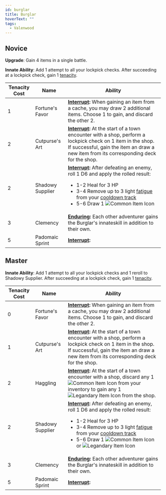 ```yaml
---
id: burglar
title: Burglar
hoverText: ""
tags:
  - Valenwood
---
```


## Novice

**Upgrade**: Gain 4 items in a single battle.

**Innate Ability**: Add 1 attempt to all your lockpick checks. After succeeding at a lockpick check, gain 1 [tenacity](/docs/all/glossary/tenacity).

| Tenacity Cost | Name             | Ability                                                                                                                                                                                                                                                                                                                                                                                  |
| ------------- | ---------------- | ---------------------------------------------------------------------------------------------------------------------------------------------------------------------------------------------------------------------------------------------------------------------------------------------------------------------------------------------------------------------------------------- |
| 1             | Fortune's Favor  | **[Interrupt](/docs/all/glossary/interrupt):** When gaining an item from a cache, you may draw 2 additional items. Choose 1 to gain, and discard the other 2.                                                                                                                                                                                                                            |
| 2             | Cutpurse's Art   | **[Interrupt](/docs/all/glossary/interrupt):** At the start of a town encounter with a shop, perform a lockpick check on 1 item in the shop. If successful, gain the item an draw a new item from its corresponding deck for the shop.                                                                                                                                                   |
| 2             | Shadowy Supplier | **[Interrupt](/docs/all/glossary/interrupt):** After defeating an enemy, roll 1 D6 and apply the rolled result: <ul><li>1-2 Heal for 3 HP</li><li>3-4 Remove up to 3 light [fatigue](/docs/all/glossary/fatigue) from your [cooldown track](/docs/all/glossary/cooldown-track)</li><li>5-6 Draw 1 <img src="/icons/common-item.svg" alt="Common Item Icon" class="icon-svg" /></li></ul> |
| 3             | Clemency         | **[Enduring](/docs/all/glossary/enduring):** Each other adventurer gains the Burglar's innateskill in addition to their own.                                                                                                                                                                                                                                                             |
| 5             | Padomaic Sprint  | **[Interrupt](/docs/all/glossary/interrupt):**                                                                                                                                                                                                                                                                                                                                           |

## Master

**Innate Ability**: Add 1 attempt to all your lockpick checks and 1 reroll to Shadowy Supplier. After succeeding at a lockpick check, gain 1 [tenacity](/docs/all/glossary/tenacity).

| Tenacity Cost | Name             | Ability                                                                                                                                                                                                                                                                                                                                                                                                                                                                        |
| ------------- | ---------------- | ------------------------------------------------------------------------------------------------------------------------------------------------------------------------------------------------------------------------------------------------------------------------------------------------------------------------------------------------------------------------------------------------------------------------------------------------------------------------------ |
| 0             | Fortune's Favor  | **[Interrupt](/docs/all/glossary/interrupt):** When gaining an item from a cache, you may draw 2 additional items. Choose 1 to gain, and discard the other 2.                                                                                                                                                                                                                                                                                                                  |
| 1             | Cutpurse's Art   | **[Interrupt](/docs/all/glossary/interrupt):** At the start of a town encounter with a shop, perform a lockpick check on 1 item in the shop. If successful, gain the item an draw a new item from its corresponding deck for the shop.                                                                                                                                                                                                                                         |
| 2             | Haggling         | **[Interrupt](/docs/all/glossary/interrupt):** At the start of a town encounter with a shop, discard any 1 <img src="/icons/common-item.svg" alt="Common Item Icon" class="icon-svg" /> from your inventory to gain any 1 <img src="/icons/legendary-item.svg" alt="Legandary Item Icon" class="icon-svg" /> from the shop.                                                                                                                                                    |
| 2             | Shadowy Supplier | **[Interrupt](/docs/all/glossary/interrupt):** After defeating an enemy, roll 1 D6 and apply the rolled result: <ul><li>1-2 Heal for 3 HP</li><li>3-4 Remove up to 3 light [fatigue](/docs/all/glossary/fatigue) from your [cooldown track](/docs/all/glossary/cooldown-track)</li><li>5-6 Draw 1 <img src="/icons/common-item.svg" alt="Common Item Icon" class="icon-svg" /> or <img src="/icons/legendary-item.svg" alt="Legandary Item Icon" class="icon-svg" /></li></ul> |
| 3             | Clemency         | **[Enduring](/docs/all/glossary/enduring):** Each other adventurer gains the Burglar's innateskill in addition to their own.                                                                                                                                                                                                                                                                                                                                                   |
| 5             | Padomaic Sprint  | **[Interrupt](/docs/all/glossary/interrupt):**                                                                                                                                                                                                                                                                                                                                                                                                                                 |
